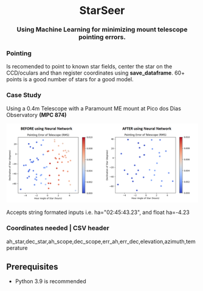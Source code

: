 
<h1 align="center">StarSeer</h1>
<h3 align="center">Using Machine Learning for minimizing mount telescope pointing errors.</h3>

<h3>Pointing</h3>
<p>
Is recomended to point to known star fields, center the star on the CCD/oculars and than register coordinates using <b>save_dataframe</b>. 60+ points is a good number of stars for a good model.
</p>

<h3>Case Study</h3>
<p>Using a 0.4m Telescope with a Paramount ME mount at Pico dos Dias Observatory <b>(MPC 874)</b></p>
<img src="graphs.png" alt="graphs">

<p>Accepts string formated inputs i.e. ha="02:45:43.23", and float ha=-4.23</p>

<h3>Coordinates needed | CSV header</h3>
<p>
ah_star,dec_star,ah_scope,dec_scope,err_ah,err_dec,elevation,azimuth,temperature
</p>

## Prerequisites

* Python 3.9 is recommended


